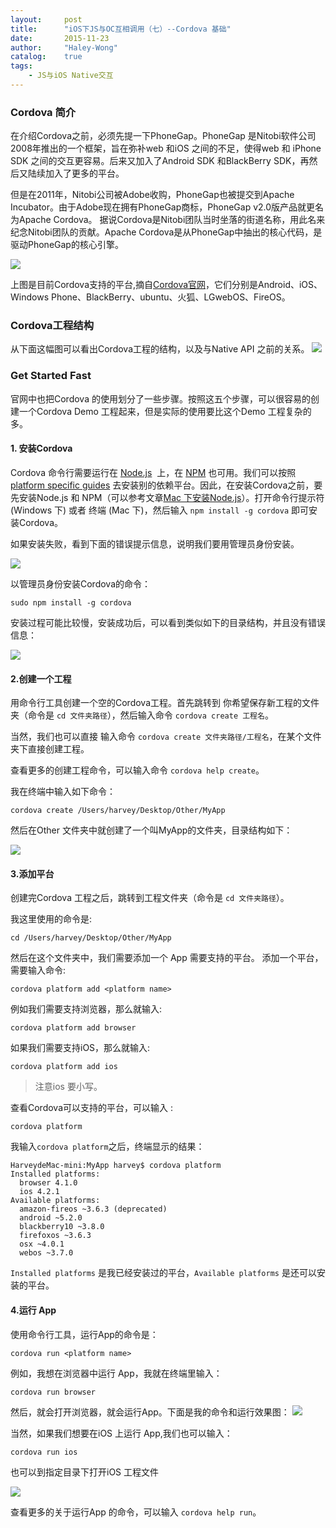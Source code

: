 ```yaml
---
layout:     post
title:      "iOS下JS与OC互相调用（七）--Cordova 基础"
date:       2015-11-23
author:     "Haley-Wong"
catalog:    true
tags:
    - JS与iOS Native交互
---
```


### Cordova 简介
在介绍Cordova之前，必须先提一下PhoneGap。PhoneGap 是Nitobi软件公司2008年推出的一个框架，旨在弥补web 和iOS 之间的不足，使得web 和 iPhone SDK 之间的交互更容易。后来又加入了Android SDK 和BlackBerry SDK，再然后又陆续加入了更多的平台。

但是在2011年，Nitobi公司被Adobe收购，PhoneGap也被提交到Apache Incubator。由于Adobe现在拥有PhoneGap商标，PhoneGap v2.0版产品就更名为Apache Cordova。
据说Cordova是Nitobi团队当时坐落的街道名称，用此名来纪念Nitobi团队的贡献。Apache Cordova是从PhoneGap中抽出的核心代码，是驱动PhoneGap的核心引擎。

![](/img/blogs/js-native-7/img_01.jpg)

上图是目前Cordova支持的平台,摘自[Cordova官网](http://cordova.apache.org/)，它们分别是Android、iOS、Windows Phone、BlackBerry、ubuntu、火狐、LGwebOS、FireOS。

### Cordova工程结构
从下面这幅图可以看出Cordova工程的结构，以及与Native API 之前的关系。
![](/img/blogs/js-native-7/img_02.jpg)

### Get Started Fast
官网中也把Cordova 的使用划分了一些步骤。按照这五个步骤，可以很容易的创建一个Cordova Demo 工程起来，但是实际的使用要比这个Demo 工程复杂的多。

#### 1. 安装Cordova 
Cordova 命令行需要运行在 [Node.js](http://nodejs.org/)  上，在 [NPM](https://npmjs.org/package/cordova) 也可用。我们可以按照 [platform specific guides](http://cordova.apache.org/docs/en/latest/index.html#develop-for-platforms) 去安装别的依赖平台。因此，在安装Cordova之前，要先安装Node.js 和 NPM（可以参考文章[Mac 下安装Node.js](http://www.jianshu.com/p/f21fdbdf47df)）。打开命令行提示符(Windows 下) 或者 终端 (Mac 下)，然后输入 `npm install -g cordova` 即可安装Cordova。

如果安装失败，看到下面的错误提示信息，说明我们要用管理员身份安装。

![](/img/blogs/js-native-7/img_03.jpg)

以管理员身份安装Cordova的命令：
```
sudo npm install -g cordova
```
安装过程可能比较慢，安装成功后，可以看到类似如下的目录结构，并且没有错误信息：

![](/img/blogs/js-native-7/img_04.jpg)

#### 2.创建一个工程 
用命令行工具创建一个空的Cordova工程。首先跳转到 你希望保存新工程的文件夹（命令是 `cd 文件夹路径`），然后输入命令 `cordova create 工程名`。

当然，我们也可以直接 输入命令 `cordova create 文件夹路径/工程名`，在某个文件夹下直接创建工程。

查看更多的创建工程命令，可以输入命令 `cordova help create`。

我在终端中输入如下命令：
```
cordova create /Users/harvey/Desktop/Other/MyApp 

```
然后在Other 文件夹中就创建了一个叫MyApp的文件夹，目录结构如下：

![](/img/blogs/js-native-7/img_05.jpg)

#### 3.添加平台 
创建完Cordova 工程之后，跳转到工程文件夹（命令是 `cd 文件夹路径`）。

我这里使用的命令是:
```
cd /Users/harvey/Desktop/Other/MyApp
```
然后在这个文件夹中，我们需要添加一个 App 需要支持的平台。 添加一个平台，需要输入命令:
```
cordova platform add <platform name>
```
例如我们需要支持浏览器，那么就输入:
```
cordova platform add browser
```
如果我们需要支持iOS，那么就输入:
```
cordova platform add ios
```
> 注意ios 要小写。

查看Cordova可以支持的平台，可以输入 :
```
cordova platform
```
我输入`cordova platform`之后，终端显示的结果：
```
HarveydeMac-mini:MyApp harvey$ cordova platform
Installed platforms:
  browser 4.1.0
  ios 4.2.1
Available platforms: 
  amazon-fireos ~3.6.3 (deprecated)
  android ~5.2.0
  blackberry10 ~3.8.0
  firefoxos ~3.6.3
  osx ~4.0.1
  webos ~3.7.0
```
`Installed platforms` 是我已经安装过的平台，`Available platforms` 是还可以安装的平台。

#### 4.运行 App 
使用命令行工具，运行App的命令是：
```
cordova run <platform name>
```
例如，我想在浏览器中运行 App，我就在终端里输入：
```
cordova run browser

```
然后，就会打开浏览器，就会运行App。下面是我的命令和运行效果图：
![](/img/blogs/js-native-7/img_06.jpg)

当然，如果我们想要在iOS 上运行 App,我们也可以输入：
```
cordova run ios
```
也可以到指定目录下打开iOS 工程文件

![](/img/blogs/js-native-7/img_07.jpg)

查看更多的关于运行App 的命令，可以输入 `cordova help run`。

